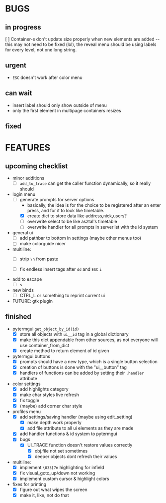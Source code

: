 # BUGS
## in progress
[ ] Container-s don't update size properly when new elements are added
    -- this may not need to be fixed (lol), the reveal menu should be using labels for every level, not one long string.

## urgent
- `ESC` doesn't work after color menu

## can wait
- insert label should only show outside of menu
- only the first element in multipage containers resizes

## fixed


# FEATURES 
## upcoming checklist
- minor additions
    * [ ] `add_to_trace` can get the caller function dynamically, so it really should

- login menu
    * [ ] generate prompts for server options
        + basically, the idea is for the choice to be registered after an enter press, and for it to look like timetable.
        + [x] create dict to store data like address,nick,users?
        + [ ] overwrite select to be like asztal's timetable
        + [ ] overwrite handler for all prompts in serverlist with the id system

- general ui
    * [ ] add pathbar to bottom in settings (maybe other menus too)
    * [ ] make colorguide nicer
 
- multiline:
    * [ ] strip `\n` from paste
    * [ ] fix endless insert tags after `dd` and `ESC` `i`


- add to escape
    * [ ] `s` 

- new binds
    * [ ] CTRL_L or something to reprint current ui

- FUTURE: gtk plugin

## finished
- pytermgui `get_object_by_id(id)`
    * [x] store all objects with `ui__id` tag in a global dictionary
    * [x] make this dict appendable from other sources, as not everyone will use container_from_dict
    * [x] create method to return element of id given

- pytermgui buttons
    * [x] prompts should have a new type, which is a single button selection
    * [x] creation of buttons is done with the "ui__button" tag
    * [x] handlers of functions can be added by setting their `.handler` attribute

- color settings
    * [x] add highlights category
    * [x] make char styles live refresh
    * [x] fix <space> toggle
    * [x] (maybe) add corner char style

- profiles menu
    * [x] add settings/saving handler (maybe using edit_setting)
        + [x] make depth work properly
        + [x] add file attribute to all ui elements as they are made
    * [x] add handler functions & id system to pytermgui
    * [x] bugs
        + [x] UI_TRACE function doesn't restore values correctly
            - [x] obj.file not set sometimes
            - [x] deeper objects dont refresh their values

- multiline:
    * [x] implement `\033[7m` highlighting for infield
    * [x] fix visual_goto_up/down not working
    * [x] implement custom cursor & highlight colors

- fixes for printing
    * [x] figure out what wipes the screen
    * [x] make it, like, not do that
